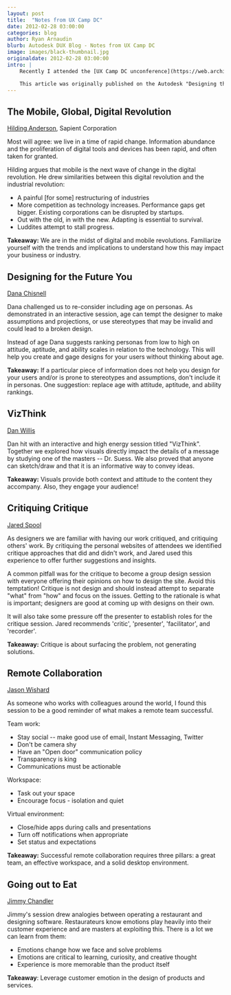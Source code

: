 ```yaml
---
layout: post
title:  "Notes from UX Camp DC"
date: 2012-02-28 03:00:00
categories: blog
author: Ryan Arnaudin
blurb: Autodesk DUX Blog - Notes from UX Camp DC
image: images/black-thumbnail.jpg
originaldate: 2012-02-28 03:00:00
intro: |
    Recently I attended the [UX Camp DC unconference](https://web.archive.org/web/20120514152907/http://uxbarcampdc.org/about/). For those unfamiliar with unconference or BarCamp events, loosely this means that the agenda for the day is open and participant driven. Any attendee can hold a discussion, workshop, or talk on a topic of interest. I'd like to share some of the insights, tips, and takeaways from the sessions I attended.

    This article was originally published on the Autodesk "Designing the User Experience" public blog.
---
```

## The Mobile, Global, Digital Revolution

[Hilding Anderson](https://web.archive.org/web/20120514152907/https://twitter.com/#!/hildinganderson), Sapient Corporation

Most will agree: we live in a time of rapid change. Information abundance and the proliferation of digital tools and devices has been rapid, and often taken for granted.

Hilding argues that mobile is the next wave of change in the digital revolution. He drew similarities between this digital revolution and the industrial revolution:

-   A painful [for some] restructuring of industries
-   More competition as technology increases. Performance gaps get bigger. Existing corporations can be disrupted by startups.
-   Out with the old, in with the new. Adapting is essential to survival.
-   Luddites attempt to stall progress.

**Takeaway:** We are in the midst of digital and mobile revolutions. Familiarize yourself with the trends and implications to understand how this may impact your business or industry.

## Designing for the Future You

[Dana Chisnell](https://web.archive.org/web/20120514152907/https://twitter.com/#!/danachis)

Dana challenged us to re-consider including age on personas. As demonstrated in an interactive session, age can tempt the designer to make assumptions and projections, or use stereotypes that may be invalid and could lead to a broken design.

Instead of age Dana suggests ranking personas from low to high on attitude, aptitude, and ability scales in relation to the technology. This will help you create and gage designs for your users without thinking about age.

**Takeaway:** If a particular piece of information does not help you design for your users and/or is prone to stereotypes and assumptions, don't include it in personas. One suggestion: replace age with attitude, aptitude, and ability rankings.

## VizThink

[Dan Willis](https://web.archive.org/web/20120514152907/https://twitter.com/#!/uxcrank)

Dan hit with an interactive and high energy session titled "VizThink". Together we explored how visuals directly impact the details of a message by studying one of the masters -- Dr. Suess. We also proved that anyone can sketch/draw and that it is an informative way to convey ideas.

**Takeaway:** Visuals provide both context and attitude to the content they accompany. Also, they engage your audience!

## Critiquing Critique

[Jared Spool](https://web.archive.org/web/20120514152907/https://twitter.com/#!/jmspool)

As designers we are familiar with having our work critiqued, and critiquing others' work. By critiquing the personal websites of attendees we identified critique approaches that did and didn't work, and Jared used this experience to offer further suggestions and insights.

A common pitfall was for the critique to become a group design session with everyone offering their opinions on how to design the site. Avoid this temptation! Critique is not design and should instead attempt to separate "what" from "how" and focus on the issues. Getting to the rationale is what is important; designers are good at coming up with designs on their own.

It will also take some pressure off the presenter to establish roles for the critique session. Jared recommends 'critic', 'presenter', 'facilitator', and 'recorder'.

**Takeaway:** Critique is about surfacing the problem, not generating solutions.

## Remote Collaboration

[Jason Wishard](https://web.archive.org/web/20120514152907/https://twitter.com/#!/periodicdesign)

As someone who works with colleagues around the world, I found this session to be a good reminder of what makes a remote team successful.

Team work:

-   Stay social -- make good use of email, Instant Messaging, Twitter
-   Don't be camera shy
-   Have an "Open door" communication policy
-   Transparency is king
-   Communications must be actionable

Workspace:

-   Task out your space
-   Encourage focus - isolation and quiet

Virtual environment:

-   Close/hide apps during calls and presentations
-   Turn off notifications when appropriate
-   Set status and expectations

**Takeaway:** Successful remote collaboration requires three pillars: a great team, an effective workspace, and a solid desktop environment.

## Going out to Eat

[Jimmy Chandler](https://web.archive.org/web/20120514152907/https://twitter.com/#!/uxprinciples)

Jimmy's session drew analogies between operating a restaurant and designing software. Restaurateurs know emotions play heavily into their customer experience and are masters at exploiting this. There is a lot we can learn from them:

-   Emotions change how we face and solve problems
-   Emotions are critical to learning, curiosity, and creative thought
-   Experience is more memorable than the product itself

**Takeaway**: Leverage customer emotion in the design of products and services.